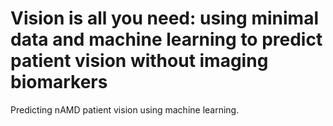 # Vision is all you need: using minimal data and machine learning to predict patient vision without imaging biomarkers
Predicting nAMD patient vision using machine learning.
